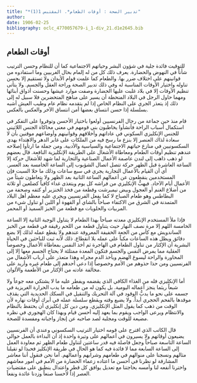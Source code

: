 ```yaml
---
title: "*تدبير الصحة : أوقات الطعام*. المقتبس 1(1)"
author: 
date: 1906-02-25
bibliography: oclc_4770057679-i_1-div_21.d1e2645.bib
---
```




##  أوقات الطعام 


 للتوقيت فائدة جلية في شؤون البشر وحياتهم الاجتماعية كما أن للنظام وحسن الترتيب شأناً في النهوض والحضارة. يعرف ذلك كل من له إلمام بحال الغربيين وما استفادوه من قوانينهم على اختلاف ضرر بها. والطعام كما علمت قوام الأبدان ولا تستقيم إلا بحسن تناوله واختيار الأوقات المناسبة له وفي ذلك تدبير الصحة وراحة العقل والجسم. ولا يتأتى تنظيم الأوقات إلا في بلاد غلبت عليها الحضارة وصفت موارد عيشها وحسنت أذواق أبنائها ومهما حاول الرجل في البلاد المنحطة أن يسير على مناهج المتحضرين فلا سبيل له إلى ذلك إذ يتعذر الجري على النظام الخاص إذا لم يتقدمه نظام عام   وطيب العيش أشبه بسلسلة إذا حسن انتساق بعضها أمن انتساق الآخر والعكس بالعكس. 

 قام منذ حين جماعة من رجال الفرنسيين أولعوا باختيار الأحسن وتوفروا على التفكر في استكمال أسباب الراحة فأنشأوا يخاطبون بني قومهم في معنى محاكاة الجنس اللاتيني للجنس الإنكليزي السكوني في عاداتهم وأخلاقهم وقوانينهم وأوضاعهم موقنين بأن لا سعادة لذاك العنصر إلا بنزع ما رسخ فيه من الملكات على غابر الدهر والاهتداء بهدي السكسونيين في منازع حياتهم الاجتماعية والسياسية والأدبية. ومن جملة ما ارتأوا إصلاحه عندهم تنظيم أوقات الطعام ومعاطاة الأشغال على الطريقة الإنكليزية النافعة. قال بعضهم لو ذهب ذاهب إلى لندن عاصمة الأعمال الصناعية والتجارية لما شهد للأشغال حركة إلا الساعة العاشرة قبل الظهر حركة تتصل اتصال الشؤبوب إلى الساعة الخامسة بعد العسر. أي أن القيام بالأعمال التجارية يجري في  سبع  ساعات وذلك ما خلا السبت فإن المستخدمين ينقطعون عن أعمالهم الساعة الثانية بعد الظهر ولا يتعاطون شيئاً من الأعمال أيام الآحاد. فيهبُّ الإنكليزي من فراشه كل يوم ويتغذى غداء كافياً كضلعين أو  ثلاثة  من أضلاع الغنم أو العجول وبيض نيمبرشت وقطعة من فخذ الخنزير أو كتفه وصحفة من البطاطس وهو طعام الصباح لا كما يفعل الفرنسيين ويجري عليه معظم أهل البلاد المتمدنة في الشرق من الاكتفاء صباحاً بالشاي أو القهوة أو اللبن أو تناول شيء من المربيات والحلويات مع قطعة من الخبز السميذ أو المحمر. 
 
 فإذا ملأ المستخدم الإنكليزي معدته صباحاً بهذا الطعام لا يتناول   الوجبة الثانية إلا الساعة الخامسة اللهم إلا مرة نصف النهار حيث يتناول قطعة من اللحم رقيقة في قطعة من الخبز الساندويش مع كأس من الجعة الخفيفة المعروفة عندهم ولا يقطع عمله لذلك إلا بضع دقائق ويظل هذه الساعات مكباً على عمله بلا انقطاع. ذلك لأنه ثبت للباحثين في الحياة البشرية أن الإكثار من تناول الطعام في الهاجرة ثم أخذ النفس بمعاطاة الأعمال وخصوصاً العقلية مما يمرض النفس والجسم فتكون المعدة ممتلئة لا يحتاج الجسم معها إلا إلى المحاورة والراحة ليسوغ الهضم ويأخذ الدم مجراه وهذا متعذر على أرباب الأشغال من الفرنسيين ومن حذا حذوهم من الأمم وخصوصاً إذا دعي أحدهم إلى طعام غيره وأريد على مخالفة عادته من الإكثار من الأطعمة والألوان. 

 أما الإنكليزي فله من الغذاء الكافي الذي يقضمه ويفطر عليه ما لا يشتكي معه جوعاً ولا شبعاً ريثما ينجز أعماله اليومية. بل يكون له من طعامه ما يدب الحرارة الغريزية في جسمه على نحو ما يدبُّ الوقود في آلة التحريك والتنقيل في السكك الحديدية التي يقذف موقدها بالفحم الحجري أبداً. ولا يضيع وقته ويقطع سلسلة عمله في أبرك أوقات نهاره لأن الوقت من ذهب كما يقول المثل الإنكليزي. ومن دين كل إنكليزي أن يحتفظ بالنظام والانتظام ويرعى الواجب ويقوم بما يعهد إليه أحسن قيام وبهذا كان الهجوري في نظره مضيعة للوقت ومجلبة لصد صاحبه عن إنجاز واجباته ومفسدة للصحة. 

 قال الكاتب الذي اقترح على قومه اختيار الترتيب السكسوني وعندي أن الفرنسيين يضيعون أوقاتهم ولا يسيرون في أعمالهم على وتيرة واحدة   إذ أن البداءة بالعمل حوالي الساعة التاسعة صباحاً وجعل فاصلة فيه قدر ساعتين لتناول طعام الظهر ثم معاودة العمل إلى الساعة السابعة مما لا فائدة فيه كما هو الحال في طريقة الإنكليز فحبذا لو تقيلنا مثالهم ونسجنا على منوالهم في طعامهم وشرابهم وأعمالهم. أما نحن فنقول أننا معاشر المشارقة لو نظرنا في أحسن ما اعتاده زعماء الحضارة من الأمم في أمور معاشهم واخترنا أنفعه لنا وأمسه بحاجتنا مع تعديل يوافق كل قطر واعتدال ينطبق على مقتضيات العصر إذاً لأحسنا صنعاً وزدنا عائدة ونفعاً. 

